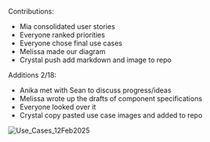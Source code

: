 Contributions: 
- Mia consolidated user stories
- Everyone ranked priorities
- Everyone chose final use cases
- Melissa made our diagram
- Crystal push add markdown and image to repo

Additions 2/18:
- Anika met with Sean to discuss progress/ideas
- Melissa wrote up the drafts of component specifications
- Everyone looked over it
- Crystal copy pasted use case images and added to repo

![Use_Cases_12Feb2025](https://github.com/user-attachments/assets/a16cf255-f3a3-4587-96a1-6e90588b4738)


